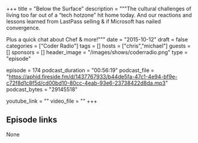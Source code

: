 +++
title = "Below the Surface"
description = """The cultural challenges of living too far out of a “tech hotzone” hit home today. And our reactions and lessons learned from LastPass selling & if Microsoft has nailed convergence.

Plus a quick chat about Chef & more!"""
date = "2015-10-12"
draft = false
categories = ["Coder Radio"]
tags = []
hosts = ["chris","michael"]
guests = []
sponsors = []
header_image = "/images/shows/coderradio.png"
type = "episode"

episode = 174
podcast_duration = "00:56:19"
podcast_file = "https://aphid.fireside.fm/d/1437767933/b44de5fa-47c1-4e94-bf9e-c72f8d1c8f5d/cd00bd10-80cc-4eab-93e6-23738422d8da.mp3"
podcast_bytes = "29145518"

youtube_link = ""
video_file = ""
+++

## Episode links

None

